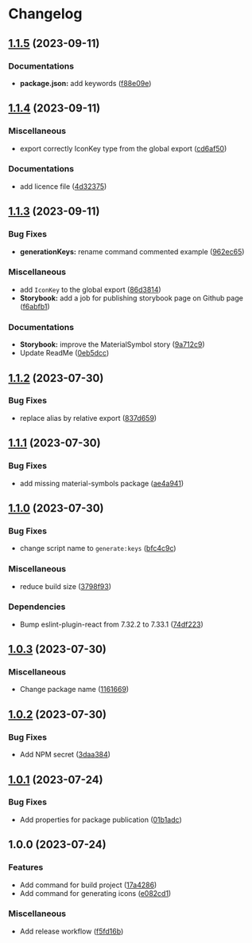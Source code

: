 # Changelog

## [1.1.5](https://github.com/yteruel31/react-material-symbol-icons/compare/v1.1.4...v1.1.5) (2023-09-11)


### Documentations

* **package.json:** add keywords ([f88e09e](https://github.com/yteruel31/react-material-symbol-icons/commit/f88e09eec8b0bed29a9011c475f1996bafd44ab5))

## [1.1.4](https://github.com/yteruel31/react-material-symbol-icons/compare/v1.1.3...v1.1.4) (2023-09-11)


### Miscellaneous

* export correctly IconKey type from the global export ([cd6af50](https://github.com/yteruel31/react-material-symbol-icons/commit/cd6af507ecc613f4be8cd552e499456f69c5a770))


### Documentations

* add licence file ([4d32375](https://github.com/yteruel31/react-material-symbol-icons/commit/4d323751cd54b014361a5b9196a5f1c55f4a9d8e))

## [1.1.3](https://github.com/yteruel31/react-material-symbol-icons/compare/v1.1.2...v1.1.3) (2023-09-11)


### Bug Fixes

* **generationKeys:** rename command commented example ([962ec65](https://github.com/yteruel31/react-material-symbol-icons/commit/962ec6580fcc774a7cdc9d57d945f8ee59bf4cb8))


### Miscellaneous

* add `IconKey` to the global export ([86d3814](https://github.com/yteruel31/react-material-symbol-icons/commit/86d3814eb978ad88655629bd4cb04017dfa267c3))
* **Storybook:** add a job for publishing storybook page on Github page ([f6abfb1](https://github.com/yteruel31/react-material-symbol-icons/commit/f6abfb19b4927192e2ab8c7f9b35c8b2973b120d))


### Documentations

* **Storybook:** improve the MaterialSymbol story ([9a712c9](https://github.com/yteruel31/react-material-symbol-icons/commit/9a712c9a9716c556eb89aaa018cb38b4d2d29222))
* Update ReadMe ([0eb5dcc](https://github.com/yteruel31/react-material-symbol-icons/commit/0eb5dcc98407eef07bd8c5b7140d2cbabf1d0d06))

## [1.1.2](https://github.com/yteruel31/react-material-symbols/compare/v1.1.1...v1.1.2) (2023-07-30)


### Bug Fixes

* replace alias by relative export ([837d659](https://github.com/yteruel31/react-material-symbols/commit/837d659910162519e5b946d9b262cb8c78f352d2))

## [1.1.1](https://github.com/yteruel31/react-material-symbols/compare/v1.1.0...v1.1.1) (2023-07-30)


### Bug Fixes

* add missing material-symbols package ([ae4a941](https://github.com/yteruel31/react-material-symbols/commit/ae4a941b8ae3b095163f742558bc77de516b56fb))

## [1.1.0](https://github.com/yteruel31/react-material-symbols/compare/v1.0.3...v1.1.0) (2023-07-30)


### Bug Fixes

* change script name to `generate:keys` ([bfc4c9c](https://github.com/yteruel31/react-material-symbols/commit/bfc4c9c49072b9ea99e0e596a7e3cd727cd130dd))


### Miscellaneous

* reduce build size ([3798f93](https://github.com/yteruel31/react-material-symbols/commit/3798f93b10528dca435f427c60a3e8d03e012e74))


### Dependencies

* Bump eslint-plugin-react from 7.32.2 to 7.33.1 ([74df223](https://github.com/yteruel31/react-material-symbols/commit/74df223e5f368aef2c7753e6626c40091ab02159))

## [1.0.3](https://github.com/yteruel31/react-material-symbols/compare/v1.0.2...v1.0.3) (2023-07-30)


### Miscellaneous

* Change package name ([1161669](https://github.com/yteruel31/react-material-symbols/commit/116166916dae479cc4ef5b26b15ff274ea5cd7ed))

## [1.0.2](https://github.com/yteruel31/react-material-symbols/compare/v1.0.1...v1.0.2) (2023-07-30)


### Bug Fixes

* Add NPM secret ([3daa384](https://github.com/yteruel31/react-material-symbols/commit/3daa384ee5c1793602f9ed549d9eedd0b660ea0c))

## [1.0.1](https://github.com/yteruel31/react-material-symbols/compare/v1.0.0...v1.0.1) (2023-07-24)


### Bug Fixes

* Add properties for package publication ([01b1adc](https://github.com/yteruel31/react-material-symbols/commit/01b1adc7f6ac20fbeed216b06ce674c10ed0bfd4))

## 1.0.0 (2023-07-24)


### Features

* Add command for build project ([17a4286](https://github.com/yteruel31/react-material-symbols/commit/17a4286df44db245873161ff83fa83c2c7522702))
* Add command for generating icons ([e082cd1](https://github.com/yteruel31/react-material-symbols/commit/e082cd110db1840ce5083b4cd3bb1745b0fa05b5))


### Miscellaneous

* Add release workflow ([f5fd16b](https://github.com/yteruel31/react-material-symbols/commit/f5fd16bb822d7b8d0529d9cedc77cb74d708ba97))
